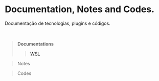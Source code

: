 # Documentation, Notes and Codes.
Documentação de tecnologias, plugins e códigos.
<br />
<br />
<br />

> **Documentations**
> 
> > [WSL](wsl/wsl.md)

> Notes

> Codes
